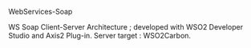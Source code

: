 WebServices-Soap

WS Soap Client-Server Architecture ; developed with WSO2 Developer Studio and Axis2 Plug-in.
Server target : WSO2Carbon.
